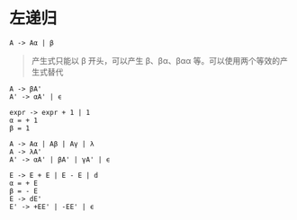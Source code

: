 # 左递归

```
A -> Aα | β
```

> 产生式只能以 β 开头，可以产生 β、βα、βαα 等。可以使用两个等效的产生式替代

```
A -> βA'
A' -> αA' | ϵ
```

```
expr -> expr + 1 | 1
α = + 1
β = 1
```

```
A -> Aα | Aβ | Aγ | λ
A -> λA'
A' -> αA' | βA' | γA' | ϵ
```

```
E -> E + E | E - E | d
α = + E
β = - E
E -> dE'
E' -> +EE' | -EE' | ϵ
```